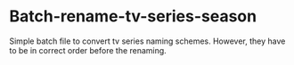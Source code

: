 # Batch-rename-tv-series-season
Simple batch file to convert tv series naming schemes. However, they have to be in correct order before the renaming.
